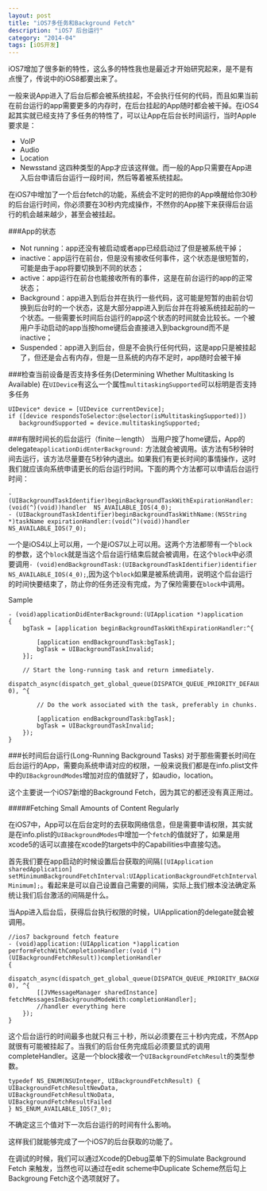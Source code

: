 ```yaml
---
layout: post
title: "iOS7多任务和Background Fetch"
description: "iOS7 后台运行"
category: "2014-04"
tags: [iOS开发]
---
```


iOS7增加了很多新的特性，这么多的特性我也是最近才开始研究起来，是不是有点慢了，传说中的iOS8都要出来了。

一般来说App进入了后台后都会被系统挂起，不会执行任何的代码，而且如果当前在前台运行的app需要更多的内存时，在后台挂起的App随时都会被干掉。在iOS4起其实就已经支持了多任务的特性了，可以让App在后台长时间运行，当时Apple要求是：
* VoIP
* Audio
* Location
* Newsstand
这四种类型的App才应该这样做。而一般的App只需要在App进入后台申请后台运行一段时间，然后等着被系统挂起。

在iOS7中增加了一个后台fetch的功能，系统会不定时的把你的App唤醒给你30秒的后台运行时间，你必须要在30秒内完成操作，不然你的App接下来获得后台运行的机会越来越少，甚至会被挂起。

###App的状态
* Not running：app还没有被启动或者app已经启动过了但是被系统干掉；
* inactive：app运行在前台，但是没有接收任何事件，这个状态是很短暂的，可能是由于app将要切换到不同的状态；
* active：app运行在前台也能接收所有的事件，这是在前台运行的app的正常状态；
* Background：app进入到后台并在执行一些代码，这可能是短暂的由前台切换到后台时的一个状态，这是大部分app进入到后台并在将被系统挂起前的一个状态。一些需要长时间后台运行的app这个状态的时间就会比较长。一个被用户手动启动的app当按home键后会直接进入到background而不是inactive；
* Suspended：app进入到后台，但是不会执行任何代码，这是app只是被挂起了，但还是会占有内存，但是一旦系统的内存不足时，app随时会被干掉


###检查当前设备是否支持多任务(Determining Whether Multitasking Is Available)
在`UIDevice`有这么一个属性`multitaskingSupported`可以标明是否支持多任务

	UIDevice* device = [UIDevice currentDevice];
	if ([device respondsToSelector:@selector(isMultitaskingSupported)])
	   backgroundSupported = device.multitaskingSupported;


###有限时间长的后台运行（finite－length）
当用户按了home键后，App的delegate`applicationDidEnterBackground:` 方法就会被调用。该方法有5秒钟时间去运行，该方法尽量要在5秒钟内退出。如果我们有更长时间的事情操作，这时我们就应该向系统申请更长的后台运行时间。下面的两个方法都可以申请后台运行时间：

	- (UIBackgroundTaskIdentifier)beginBackgroundTaskWithExpirationHandler:(void(^)(void))handler  NS_AVAILABLE_IOS(4_0);
	- (UIBackgroundTaskIdentifier)beginBackgroundTaskWithName:(NSString *)taskName expirationHandler:(void(^)(void))handler NS_AVAILABLE_IOS(7_0);

一个是iOS4以上可以用，一个是iOS7以上可以用。这两个方法都带有一个`block`的参数，这个`block`就是当这个后台运行结束后就会被调用，在这个`block`中必须要调用`- (void)endBackgroundTask:(UIBackgroundTaskIdentifier)identifier NS_AVAILABLE_IOS(4_0);`,因为这个`block`如果是被系统调用，说明这个后台运行的时间快要结束了，防止你的任务还没有完成，为了保险需要在`block`中调用。

Sample

	- (void)applicationDidEnterBackground:(UIApplication *)application
	{
	    bgTask = [application beginBackgroundTaskWithExpirationHandler:^{
	        
	        [application endBackgroundTask:bgTask];
	        bgTask = UIBackgroundTaskInvalid;
	    }];
	 
	    // Start the long-running task and return immediately.
	    dispatch_async(dispatch_get_global_queue(DISPATCH_QUEUE_PRIORITY_DEFAULT, 0), ^{
	 
	        // Do the work associated with the task, preferably in chunks.
	 
	        [application endBackgroundTask:bgTask];
	        bgTask = UIBackgroundTaskInvalid;
	    });
	}


###长时间后台运行(Long-Running Background Tasks)
对于那些需要长时间在后台运行的App，需要向系统申请对应的权限，一般来说我们都是在info.plist文件中的`UIBackgroundModes`增加对应的值就好了，如audio，location。

这个主要说一个iOS7新增的Background Fetch，因为其它的都还没有真正用过。

#####Fetching Small Amounts of Content Regularly

在iOS7中，App可以在后台定时的去获取网络信息，但是需要申请权限，其实就是在info.plist的`UIBackgroundModes`中增加一个`fetch`的值就好了，如果是用xcode5的话可以直接在xcode的targets中的Capabilities中直接勾选。

首先我们要在app启动的时候设置后台获取的间隔`[[UIApplication sharedApplication] setMinimumBackgroundFetchInterval:UIApplicationBackgroundFetchIntervalMinimum];`。看起来是可以自己设置自己需要的间隔，实际上我们根本没法确定系统让我们后台激活的间隔是什么。

当App进入后台后，获得后台执行权限的时候，UIApplication的delegate就会被调用。

	//ios7 background fetch feature
	- (void)application:(UIApplication *)application performFetchWithCompletionHandler:(void (^)(UIBackgroundFetchResult))completionHandler
	{
	    dispatch_async(dispatch_get_global_queue(DISPATCH_QUEUE_PRIORITY_BACKGROUND, 0), ^{
	        [[JVMessageManager sharedInstance] fetchMessagesInBackgroundModeWith:completionHandler];
	        //handler everything here 
	    });
	}

这个后台运行的时间最多也就只有三十秒，所以必须要在三十秒内完成，不然App就很有可能被挂起了。当我们的后台任务完成后必须要显式的调用completeHandler。这是一个block接收一个`UIBackgroundFetchResult`的类型参数。

	typedef NS_ENUM(NSUInteger, UIBackgroundFetchResult) {
    UIBackgroundFetchResultNewData,
    UIBackgroundFetchResultNoData,
    UIBackgroundFetchResultFailed
	} NS_ENUM_AVAILABLE_IOS(7_0);

不确定这三个值对下一次后台运行的时间有什么影响。

这样我们就能够完成了一个iOS7的后台获取的功能了。

在调试的时候，我们可以通过Xcode的Debug菜单下的Simulate Background Fetch 来触发，当然也可以通过在edit scheme中Duplicate Scheme然后勾上Backgroung Fetch这个选项就好了。




















